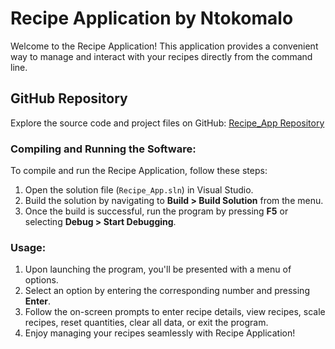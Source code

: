# Recipe Application by Ntokomalo

Welcome to the Recipe Application! This application provides a convenient way to manage and interact with your recipes directly from the command line.

## GitHub Repository

Explore the source code and project files on GitHub: [Recipe_App Repository](https://github.com/Kamapholoba/Recipe_App)

### Compiling and Running the Software:
To compile and run the Recipe Application, follow these steps:

1. Open the solution file (`Recipe_App.sln`) in Visual Studio.
2. Build the solution by navigating to **Build > Build Solution** from the menu.
3. Once the build is successful, run the program by pressing **F5** or selecting **Debug > Start Debugging**.

### Usage:

1. Upon launching the program, you'll be presented with a menu of options.
2. Select an option by entering the corresponding number and pressing **Enter**.
3. Follow the on-screen prompts to enter recipe details, view recipes, scale recipes, reset quantities, clear all data, or exit the program.
4. Enjoy managing your recipes seamlessly with Recipe Application!
